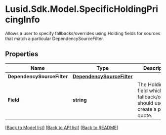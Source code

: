 # Lusid.Sdk.Model.SpecificHoldingPricingInfo
Allows a user to specify fallbacks/overrides using Holding fields for sources that match a particular DependencySourceFilter.

## Properties

Name | Type | Description | Notes
------------ | ------------- | ------------- | -------------
**DependencySourceFilter** | [**DependencySourceFilter**](DependencySourceFilter.md) |  | 
**Field** | **string** | The Holding field which the fallback/override should use to create a price quote. | 

[[Back to Model list]](../README.md#documentation-for-models) [[Back to API list]](../README.md#documentation-for-api-endpoints) [[Back to README]](../README.md)

